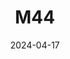 ---
title: M44
date: 2024-04-17
image: "Beehive.jpg"
palette: Ha/Oiii/Oiii
gear:
- ref: azgti
- ref: gt71
- ref: zwoeaf
- ref: asi662
  settings:
    exposure: 60s
    gain: 252
    binning: 1x
    frames:
      units: ""
      lights: 10
      darks: 0
      bias: 50
- ref: lextreme
targets:
---